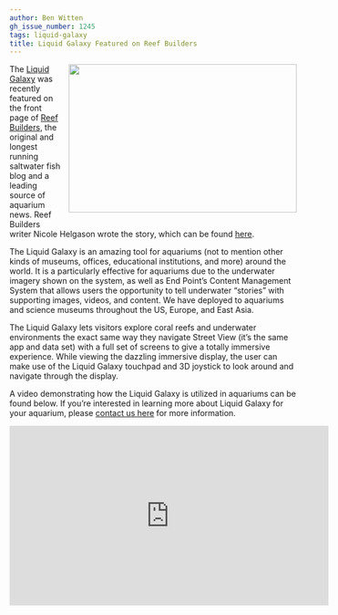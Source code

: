 ```yaml
---
author: Ben Witten
gh_issue_number: 1245
tags: liquid-galaxy
title: Liquid Galaxy Featured on Reef Builders
---
```


<div class="separator" style="clear: both; text-align: center;"><a href="/blog/2016/07/21/liquid-galaxy-featured-on-reef-builders/image-0-big.png" imageanchor="1" style="clear: right; float: right; margin-bottom: 1em; margin-left: 1em;"><img border="0" height="260" src="/blog/2016/07/21/liquid-galaxy-featured-on-reef-builders/image-0.png" width="400"/></a></div>

The [Liquid Galaxy](https://liquidgalaxy.endpoint.com/) was recently featured on the front page of [Reef Builders](https://reefbuilders.com/), the original and longest running saltwater fish blog and a leading source of aquarium news. Reef Builders writer Nicole Helgason wrote the story, which can be found [here](https://reefbuilders.com/2016/07/08/liquid-galaxy-end-point/).

The Liquid Galaxy is an amazing tool for aquariums (not to mention other kinds of museums, offices, educational institutions, and more) around the world. It is a particularly effective for aquariums due to the underwater imagery shown on the system, as well as End Point’s Content Management System that allows users the opportunity to tell underwater “stories” with supporting images, videos, and content.  We have deployed to aquariums and science museums throughout the US, Europe, and East Asia.

The Liquid Galaxy lets visitors explore coral reefs and underwater environments the exact same way they navigate Street View (it’s the same app and data set) with a full set of screens to give a totally immersive experience. While viewing the dazzling immersive display, the user can make use of the Liquid Galaxy touchpad and 3D joystick to look around and navigate through the display.

A video demonstrating how the Liquid Galaxy is utilized in aquariums can be found below. If you’re interested in learning more about Liquid Galaxy for your aquarium, please [contact us here](/contact) for more information.

<iframe allowfullscreen="" frameborder="0" height="315" src="https://www.youtube.com/embed/G9eqPEWnuvE" width="560"></iframe>
